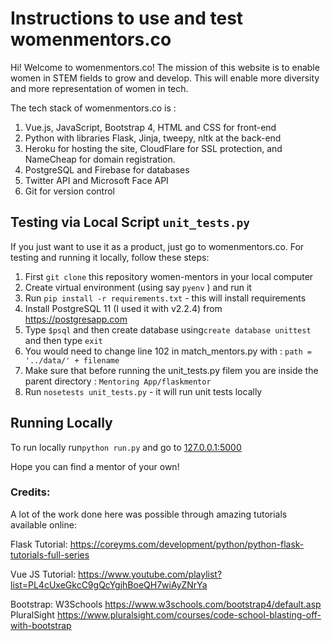 # Instructions to use and test womenmentors.co
Hi! Welcome to womenmentors.co! The mission of this website is to enable women in STEM fields to grow and develop. This will enable more diversity and more representation of women in tech.  

The tech stack of womenmentors.co is : 
1) Vue.js, JavaScript, Bootstrap 4, HTML and CSS for front-end
2) Python with libraries Flask, Jinja, tweepy, nltk at the back-end
3) Heroku for hosting the site, CloudFlare for SSL protection, and NameCheap for domain registration. 
4) PostgreSQL and Firebase for databases
5) Twitter API and Microsoft Face API 
6) Git for version control 

## Testing via Local Script `unit_tests.py`
If you just want to use it as a product, just go to womenmentors.co. 
For testing and running it locally, follow these steps: 
1) First `git clone` this repository women-mentors in your local computer
1) Create virtual environment (using say `pyenv` ) and run it
2) Run `pip install -r requirements.txt` - this will install requirements 
3) Install PostgreSQL 11 (I used it with v2.2.4) from https://postgresapp.com
4) Type `$psql` and then create database using`create database unittest` and then type `exit`
5) You would need to change line 102 in match_mentors.py with : `path = '../data/' + filename`
6) Make sure that before running the unit_tests.py filem you are inside the parent directory : `Mentoring App/flaskmentor`
7) Run `nosetests unit_tests.py` - it will run unit tests locally 

## Running Locally
To run locally run`python run.py` and go to [127.0.0.1:5000](127.0.0.1:5000)

Hope you can find a mentor of your own!

### Credits:
A lot of the work done here was possible through amazing tutorials available online:

Flask Tutorial: https://coreyms.com/development/python/python-flask-tutorials-full-series

Vue JS Tutorial: https://www.youtube.com/playlist?list=PL4cUxeGkcC9gQcYgjhBoeQH7wiAyZNrYa

Bootstrap: W3Schools https://www.w3schools.com/bootstrap4/default.asp
           PluralSight https://www.pluralsight.com/courses/code-school-blasting-off-with-bootstrap
